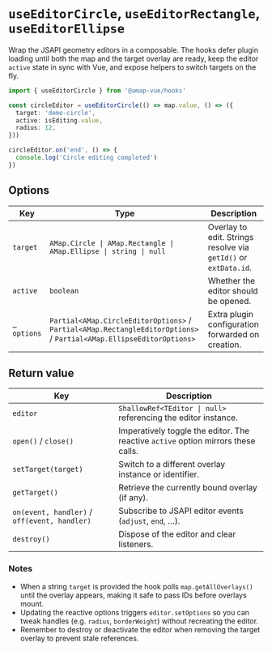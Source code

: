 # `useEditorCircle`, `useEditorRectangle`, `useEditorEllipse`

Wrap the JSAPI geometry editors in a composable. The hooks defer plugin loading until both the map and the target overlay are ready, keep the editor `active` state in sync with Vue, and expose helpers to switch targets on the fly.

```ts
import { useEditorCircle } from '@amap-vue/hooks'

const circleEditor = useEditorCircle(() => map.value, () => ({
  target: 'demo-circle',
  active: isEditing.value,
  radius: 12,
}))

circleEditor.on('end', () => {
  console.log('Circle editing completed')
})
```

## Options

| Key | Type | Description |
| --- | --- | --- |
| `target` | `AMap.Circle \| AMap.Rectangle \| AMap.Ellipse \| string \| null` | Overlay to edit. Strings resolve via `getId()` or `extData.id`. |
| `active` | `boolean` | Whether the editor should be opened. |
| `…options` | `Partial<AMap.CircleEditorOptions>` / `Partial<AMap.RectangleEditorOptions>` / `Partial<AMap.EllipseEditorOptions>` | Extra plugin configuration forwarded on creation. |

## Return value

| Key | Description |
| --- | --- |
| `editor` | `ShallowRef<TEditor \| null>` referencing the editor instance. |
| `open()` / `close()` | Imperatively toggle the editor. The reactive `active` option mirrors these calls. |
| `setTarget(target)` | Switch to a different overlay instance or identifier. |
| `getTarget()` | Retrieve the currently bound overlay (if any). |
| `on(event, handler)` / `off(event, handler)` | Subscribe to JSAPI editor events (`adjust`, `end`, …). |
| `destroy()` | Dispose of the editor and clear listeners. |

### Notes

- When a string `target` is provided the hook polls `map.getAllOverlays()` until the overlay appears, making it safe to pass IDs before overlays mount.
- Updating the reactive options triggers `editor.setOptions` so you can tweak handles (e.g. `radius`, `borderWeight`) without recreating the editor.
- Remember to destroy or deactivate the editor when removing the target overlay to prevent stale references.

